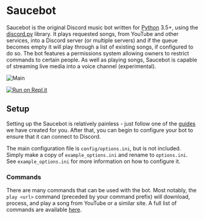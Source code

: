 # Saucebot

Saucebot is the original Discord music bot written for [Python](https://www.python.org "Python homepage") 3.5+, using the [discord.py](https://github.com/Rapptz/discord.py) library. It plays requested songs, from YouTube and other services, into a Discord server (or multiple servers) and if the queue becomes empty it will play through a list of existing songs, if configured to do so. The bot features a permissions system allowing owners to restrict commands to certain people. As well as playing songs, Saucebot is capable of streaming live media into a voice channel (experimental).

![Main](https://i.imgur.com/EZljY52.png)

[![Run on Repl.it](https://repl.it/badge/github/koyuawsmbrtn/saucebot)](https://repl.it/github/koyuawsmbrtn/saucebot)

## Setup
Setting up the Saucebot is relatively painless - just follow one of the [guides](https://github.com/Just-Some-Bots/MusicBot/wiki) we have created for you. After that, you can begin to configure your bot to ensure that it can connect to Discord.

The main configuration file is `config/options.ini`, but is not included. Simply make a copy of `example_options.ini` and rename to `options.ini`. See `example_options.ini` for more information on how to configure it.

### Commands

There are many commands that can be used with the bot. Most notably, the `play <url>` command (preceded by your command prefix) will download, process, and play a song from YouTube or a similar site. A full list of commands are available [here](https://github.com/Just-Some-Bots/MusicBot/wiki/Commands "Commands").